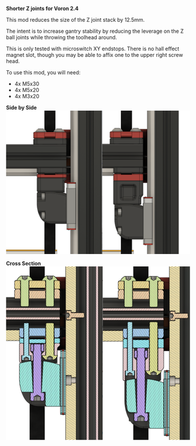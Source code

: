 <B>Shorter Z joints for Voron 2.4</B>

This mod reduces the size of the Z joint stack by 12.5mm.

The intent is to increase gantry stability by reducing the leverage on the Z ball joints while throwing the toolhead around.

This is only tested with microswitch XY endstops. There is no hall effect magnet slot, though you may be able to affix one to the upper right screw head.

To use this mod, you will need:
- 4x M5x30
- 4x M5x20
- 4x M3x20

<B>Side by Side</B>
![Side by Side](Images/Side-By-Side.png)

<B>Cross Section</B>
![Cross Section](Images/Side-By-Side-Cross-Section.png)
